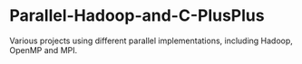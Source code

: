 # Parallel-Hadoop-and-C-PlusPlus

Various projects using different parallel implementations, including Hadoop, OpenMP and MPI. 
